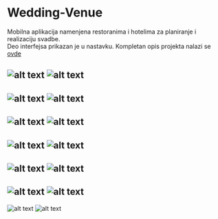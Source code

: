 # Wedding-Venue
Mobilna aplikacija namenjena restoranima i hotelima za planiranje i realizaciju svadbe.<br />
Deo interfejsa prikazan je u nastavku.
Kompletan opis projekta nalazi se [ovde](https://github.com/TheCodingPie/Wedding-Venue/tree/master/Dokumentacija)

![alt text](https://github.com/TheCodingPie/Wedding-Venue/blob/master/Slike/Capture.png)
![alt text](https://github.com/TheCodingPie/Wedding-Venue/blob/master/Slike/Capture2.PNG)
-------------------------------------------------------------------------------------------
![alt text](https://github.com/TheCodingPie/Wedding-Venue/blob/master/Slike/15.PNG)
![alt text](https://github.com/TheCodingPie/Wedding-Venue/blob/master/Slike/14.PNG)
-------------------------------------------------------------------------------------------
![alt text](https://github.com/TheCodingPie/Wedding-Venue/blob/master/Slike/Capture3.png)
![alt text](https://github.com/TheCodingPie/Wedding-Venue/blob/master/Slike/Capture4.PNG)
-------------------------------------------------------------------------------------------
![alt text](https://github.com/TheCodingPie/Wedding-Venue/blob/master/Slike/Capture6.PNG)
![alt text](https://github.com/TheCodingPie/Wedding-Venue/blob/master/Slike/Capture7.PNG)
-------------------------------------------------------------------------------------------
![alt text](https://github.com/TheCodingPie/Wedding-Venue/blob/master/Slike/Capture9.PNG)
![alt text](https://github.com/TheCodingPie/Wedding-Venue/blob/master/Slike/Capture10.PNG)
-------------------------------------------------------------------------------------------
![alt text](https://github.com/TheCodingPie/Wedding-Venue/blob/master/Slike/Capture12.PNG)
![alt text](https://github.com/TheCodingPie/Wedding-Venue/blob/master/Slike/16.PNG)
-------------------------------------------------------------------------------------------
![alt text](https://github.com/TheCodingPie/Wedding-Venue/blob/master/Slike/17.PNG)
![alt text](https://github.com/TheCodingPie/Wedding-Venue/blob/master/Slike/20.PNG)
